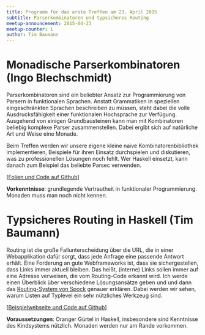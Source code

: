 ```yaml
---
title: Programm für das erste Treffen am 23. April 2015
subtitle: Parserkombinatoren und typsicheres Routing
meetup-announcement: 2015-04-23
meetup-counter: 1
author: Tim Baumann
---
```


# Monadische Parserkombinatoren (Ingo Blechschmidt)

<div class="abstract">
  Parserkombinatoren sind ein beliebter Ansatz zur
  Programmierung von Parsern in funktionalen Sprachen. Anstatt
  Grammatiken in speziellen eingeschränkten Sprachen beschreiben zu
  müssen, steht dabei die volle Ausdrucksfähigkeit einer funktionalen
  Hochsprache zur Verfügung. Ausgehend von einigen Grundbausteinen
  kann man mit Kombinatoren beliebig komplexe Parser zusammenstellen.
  Dabei ergibt sich auf natürliche Art und Weise eine Monade.

  Beim Treffen werden wir unsere eigene kleine naive
  Kombinatorenbibliothek implementieren, Beispiele für ihren Einsatz
  durchspielen und diskutieren, was zu professionellen Lösungen
  noch fehlt. Wer Haskell einsetzt, kann danach zum Beispiel das
  beliebte Parsec verwenden.

  <p class="materials">
  [<a href="https://github.com/iblech/vortrag-haskell">Folien und Code auf Github</a>]
  </p>

  **Vorkenntnisse**: grundlegende Vertrautheit in funktionaler
    Programmierung. Monaden muss man noch nicht kennen.
</div>


# Typsicheres Routing in Haskell (Tim Baumann)

<div class="abstract">
  Routing ist die große Fallunterscheidung über die URL, die in einer Webapplikation dafür sorgt, dass jede Anfrage eine passende Antwort erhält. Eine Forderung an gute Webframeworks ist, dass sie sichergestellen, dass Links immer aktuell bleiben. Das heißt, (interne) Links sollen immer auf eine Adresse verweisen, die vom Routing-Code erkannt wird. Ich werde einen Überblick über verschiedene Lösungsansätze geben und und dann das <a href="http://www.spock.li/2015/04/19/type-safe_routing.html">Routing-System von Spock</a> genauer erklären. Dabei werden wir sehen, warum Listen auf Typlevel ein sehr nützliches Werkzeug sind.

  <p class="materials">
  [<a href="https://github.com/timjb/reroute-talk">Beispielwebseite und Code auf Github</a>]
  </p>

  **Voraussetzungen**: Oranger Gürtel in Haskell, insbesondere sind Kenntnisse des Kindsystems nützlich. Monaden werden nur am Rande vorkommen.
</div>
